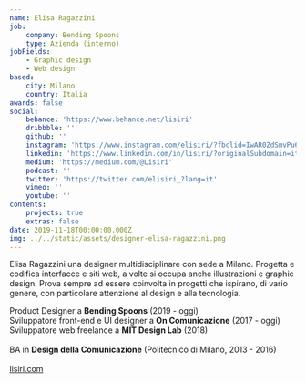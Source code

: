 ```yaml
---
name: Elisa Ragazzini
job:
    company: Bending Spoons
    type: Azienda (interno)
jobFields:
    - Graphic design
    - Web design
based:
    city: Milano
    country: Italia
awards: false
social:
    behance: 'https://www.behance.net/lisiri'
    dribbble: ''
    github: ''
    instagram: 'https://www.instagram.com/elisiri/?fbclid=IwAR0ZdSmvPu62VFRqNE1wX_CI_E0SXrgc7P2E_IXNourAE54Iq6-7EpLfesI'
    linkedin: 'https://www.linkedin.com/in/lisiri/?originalSubdomain=it'
    medium: 'https://medium.com/@Lisiri'
    podcast: ''
    twitter: 'https://twitter.com/elisiri_?lang=it'
    vimeo: ''
    youtube: ''
contents:
    projects: true
    extras: false
date: 2019-11-18T00:00:00.000Z
img: ../../static/assets/designer-elisa-ragazzini.png
---
```


Elisa Ragazzini una designer multidisciplinare con sede a Milano.
Progetta e codifica interfacce e siti web, a volte si occupa anche illustrazioni e graphic design.
Prova sempre ad essere coinvolta in progetti che ispirano, di vario genere, con particolare attenzione al design e alla tecnologia.

Product Designer a **Bending Spoons** (2019 - oggi)  
Sviluppatore front-end e UI designer a **On Comunicazione** (2017 - oggi)  
Sviluppatore web freelance a **MIT Design Lab** (2018)<br><br>
BA in **Design della Comunicazione** (Politecnico di Milano, 2013 - 2016)<br><br>
[lisiri.com](https://lisiri.com/?fbclid=IwAR0OTMDGXqx__R1ruvH-Lw6ZZvC00ShzX17DiTLnGWBoW1v7RAkIAqU2OZE)
